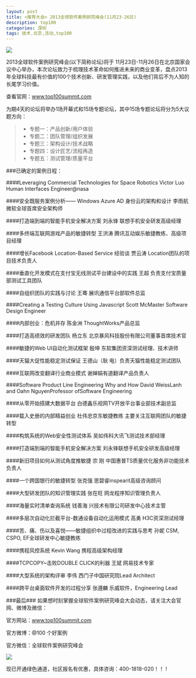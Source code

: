 ```yaml
---                                                                                                                                                            
layout: post
title: <推荐大会> 2013全球软件案例研究峰会(11月23-26日)
description: top100
categories: 深圳
tags: 技术,北京,活动,top100
---
```


![](http://pic.yupoo.com/techparty/DgXkYcLJ/medish.jpg)

2013全球软件案例研究峰会(以下简称论坛)将于 11月23日-11月26日在北京国家会议中心举办，本次论坛致力于梳理技术革命如何推进未来的商业变革，盘点2013年全球科技最有价值的100个技术创新、研发管理实践，以及他们背后不为人知的长尾学习价值。

查看官网：www.top100summit.com

为期4天的论坛将举办1场开幕式和15场专题论坛，其中15场专题论坛将分为5大议题方向：
> - 专题一：产品创新/用户体验
> - 专题二：团队管理/组织发展     
> - 专题三：架构设计/技术战略     
> - 专题四：设计匠艺/流程再造     
> - 专题五：测试管理/质量平台

###已确定的案例日程：

####Leveraging Commercial Technologies for Space Robotics 
Victor Luo Human Interfaces Engineer@nasa

####安全既服务案例分析—— Windows Azure AD 身份云的架构和设计
李雨航 微软全球首席安全架构师

####打造端到端的智能手机安全解决方案
刘永锋 联想手机安全研发高级经理

####多终端互联网游戏产品的敏捷转型
王洪涛 腾讯互动娱乐敏捷教练、高级项目经理

####增长Facebook Location-Based Service 经验谈
贾云涛 Location团队的项目技术负责人

####垂直化开发模式在支付宝无线测试平台建设中的实践
王超 负责支付宝质量部测试工具团队

####自组织团队的实践与讨论
王骞 展讯通信平台部软件总监

####Creating a Testing Culture Using Javascript
Scott McMaster Software Design Engineer

####内部创业：危机并存
陈金洲 ThoughtWorks产品总监

####打造高绩效的研发团队
杨立东 北京暴风科技股份有限公司董事首席技术官

####敏捷的Web UI自动化测试框架
殷坤 东软集团资深测试经理、技术讲师

####天猫大促性能稳定测试保证
王德山（耿 电）负责天猫性能稳定测试团队

####互联网改变翻译行业商业模式
谢婵娟有道翻译产品负责人

####Software Product Line Engineering Why and How
David WeissLanh and Oahn NguyenProfessor ofSoftware Engineering

####从零开始搭建大数据平台
白德鑫乐视网TV开放平台事业部技术副总监

####载入史册的内部精益创业
杜伟忠京东敏捷教练 主要关注互联网团队的敏捷转型

####构筑系统的Web安全性测试体系
吴如伟科大讯飞测试技术部经理

####打造端到端的智能手机安全解决方案
刘永锋联想手机安全研发高级经理

####新旧项目如何从测试角度推敏捷
宗 刚 中国惠普TS质量优化服务非功能技术负责人

####一个跨国银行的敏捷转型
张克强 思碧睿inspearit高级咨询顾问

####大型研发团队的知识管理实践
张在旺 网龙程序知识管理负责人

####海量实时清单查询系统
钱善海 兴技术有限公司研发中心技术主管

####多层次自动化拦截平台-数通设备自动化运用模式
高勇 H3C资深测试经理

####苦、痛、伤以及喜悦——敏捷组织中过程改进的实践与思考
孙妮 CSM, CSPO, EF全球研发中心敏捷教练

####携程风控系统
Kevin Wang 携程高级架构经理

####TCPCOPY~击败DOUBLE CLICK的利器
王斌 网易技术专家

####大型系统的架构评审
李伟 西门子中国研究院Lead Architect

####跨平台桌面软件开发的过程分享
张遵麟 乐威软件，Engineering Lead


###最后###
如果想时刻掌握全球软件案例研究峰会大会动态，请关注大会官网、微博及微信：

官方网站：www.top100summit.com

官方微博：@100 个好案例

官方微信：全球软件案例研究峰会

![](http://static.oschina.net/uploads/space/2013/1008/131040_MrAh_870898.jpg)

现已开通绿色通道，社区报名有优惠，具体咨询：400-1818-020！！ !

